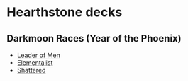 # Hearthstone decks

## Darkmoon Races (Year of the Phoenix)

* [Leader of Men](darkmoonRaces/leaderOfMen)
* [Elementalist](darkmoonRaces/elementalist)
* [Shattered](darkmoonRaces/shattered)
